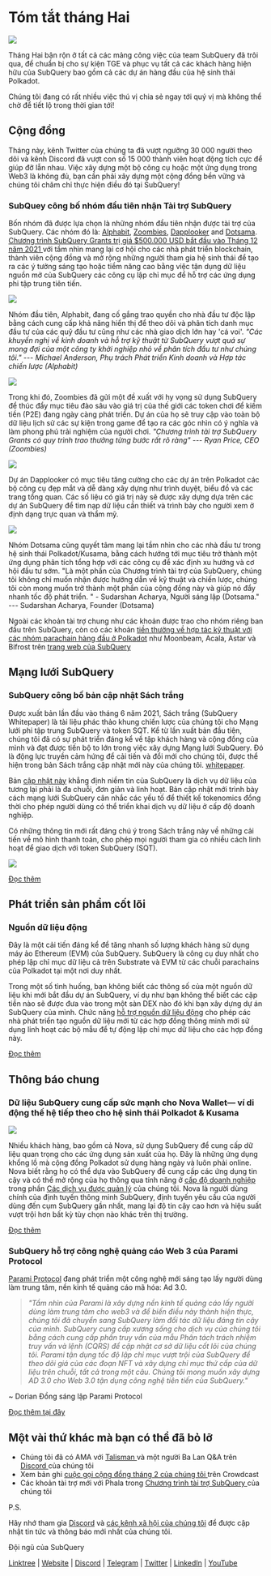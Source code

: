 # Tóm tắt tháng Hai

![](https://miro.medium.com/max/1400/1*T3DLiAKSIy-AjRia_JJjow.png)

Tháng Hai bận rộn ở tất cả các mảng công việc của team SubQuery đã trôi qua, để chuẩn bị cho sự kiện TGE và phục vụ tất cả các khách hàng hiện hữu của SubQuery bao gồm cả các dự án hàng đầu của hệ sinh thái Polkadot.

Chúng tôi đang có rất nhiều việc thú vị chia sẻ ngay tới quý vị mà không thể chờ để tiết lộ trong thời gian tới!

## Cộng đồng

Tháng này, kênh Twitter của chúng ta đã vượt ngưỡng 30 000 người theo dõi và kênh Discord đã vượt con số 15 000 thành viên hoạt động tích cực để giúp đỡ lẫn nhau. Việc xây dựng một bộ công cụ hoặc một ứng dụng trong Web3 là không đủ, bạn cần phải xây dựng một cộng đồng bền vững và chúng tôi chăm chỉ thực hiện điều đó tại SubQuery!

### SubQuey công bố nhóm đầu tiên nhận Tài trợ SubQuery

Bốn nhóm đã được lựa chọn là những nhóm đầu tiên nhận được tài trợ của SubQuery. Các nhóm đó là: [Alphabit](https://www.polkadata.xyz/), [Zoombies](https://zoombies.world/), [Dapplooker](https://dapplooker.com/) and [Dotsama](http://dotsama.ai/). [ Chương trình SubQuery Grants trị giá $500.000 USD bắt đầu vào Tháng 12 năm 2021 ](https://subquery.network/grants) với tầm nhìn mang lại cơ hội cho các nhà phát triển blockchain, thành viên cộng đồng và mở rộng những người tham gia hệ sinh thái để tạo ra các ý tưởng sáng tạo hoặc tiềm năng cao bằng việc tận dụng dữ liệu nguồn mở của SubQuery các công cụ lập chỉ mục để hỗ trợ các ứng dụng phi tập trung tiên tiến.

![](https://miro.medium.com/max/1400/1*tBnWK4svpGbGuP3mCXyGDg.png)

Nhóm đầu tiên, Alphabit, đang cố gắng trao quyền cho nhà đầu tư độc lập bằng cách cung cấp khả năng hiển thị để theo dõi và phân tích danh mục đầu tư của các quỹ đầu tư cũng như các nhà giao dịch lớn hay 'cá voi'. _"Các khuyến nghị về kinh doanh và hỗ trợ kỹ thuật từ SubQuery vượt quá sự mong đợi của một công ty khởi nghiệp nhỏ về phân tích đầu tư như chúng tôi." --- Michael Anderson, Phụ trách Phát triển Kinh doanh và Hợp tác chiến lược (Alphabit)_

![](https://miro.medium.com/max/1400/1*TpHBDhA7WqNGTOxz9LpifQ.png)

Trong khi đó, Zoombies đã gửi một đề xuất với hy vọng sử dụng SubQuery để thúc đẩy mục tiêu đào sâu vào giá trị của thế giới các token chơi để kiếm tiền (P2E) đang ngày càng phát triển. Dự án của họ sẽ truy cập vào toàn bộ dữ liệu lịch sử các sự kiện trong game để tạo ra các góc nhìn có ý nghĩa và làm phong phú trải nghiệm của người chơi. _"Chương trình tài trợ SubQuery Grants có quy trình trao thưởng từng bước rất rõ ràng" --- Ryan Price, CEO (Zoombies)_

![](https://miro.medium.com/max/1400/1*4rPD0g-pC3MOU5M5vAtS4w.png)

Dự án Dapplooker có mục tiêu tăng cường cho các dự án trên Polkadot các bộ công cụ đẹp mắt và dễ dàng xây dựng như trình duyệt, biểu đồ và các trang tổng quan. Các số liệu có giá trị này sẽ được xây dựng dựa trên các dự án SubQuery để tìm nạp dữ liệu cần thiết và trình bày cho người xem ở định dạng trực quan và thẩm mỹ.

![](https://miro.medium.com/max/1400/1*kC8QYVvlUZwUfgXTBFQbgg.png)

Nhóm Dotsama cũng quyết tâm mang lại tầm nhìn cho các nhà đầu tư trong hệ sinh thái Polkadot/Kusama, bằng cách hướng tới mục tiêu trở thành một ứng dụng phân tích tổng hợp với các công cụ để xác định xu hướng và cơ hội đầu tư sớm. "Là một phần của Chương trình tài trợ của SubQuery, chúng tôi không chỉ muốn nhận được hướng dẫn về kỹ thuật và chiến lược, chúng tôi còn mong muốn trở thành một phần của cộng đồng này và giúp nó đẩy nhanh tốc độ phát triển. "</em> - Sudarshan Acharya, Người sáng lập (Dotsama." --- Sudarshan Acharya, Founder (Dotsama)</em>

Ngoài các khoản tài trợ chung như các khoản được trao cho nhóm riêng ban đầu trên SubQuery, còn có các khoản [tiền thưởng về hợp tác kỹ thuật với các nhóm parachain hàng đầu ở Polkadot](../blogs/20220127-grants-bounties.md) như Moonbeam, Acala, Astar và Bifrost trên [trang web của SubQuery](https://subquery.network/grants)

## Mạng lưới SubQuery

### SubQuery công bố bản cập nhật Sách trắng

Được xuất bản lần đầu vào tháng 6 năm 2021, Sách trắng (SubQuery Whitepaper) là tài liệu phác thảo khung chiến lược của chúng tôi cho Mạng lưới phi tập trung SubQuery và token SQT. Kể từ lần xuất bản đầu tiên, chúng tôi đã có sự phát triển đáng kể về tập khách hàng và cộng đồng của mình và đạt được tiến bộ to lớn trong việc xây dựng Mạng lưới SubQuery. Đó là động lực truyền cảm hứng để cải tiến và đổi mới cho chúng tôi, được thể hiện trong bản Sách trắng cập nhật mới này của chúng tôi. [whitepaper](https://static.subquery.network/whitepaper.pdf).

Bản [cập nhật này](https://static.subquery.network/whitepaper.pdf) khẳng định niềm tin của SubQuery là dịch vụ dữ liệu của tương lại phải là đa chuỗi, đơn giản và linh hoạt. Bản cập nhật mới trình bày cách mạng lưới SubQuery cân nhắc các yếu tố để thiết kế tokenomics đồng thời cho phép người dùng có thể triển khai dịch vụ dữ liệu ở cấp độ doanh nghiệp.

Có những thông tin mới rất đáng chú ý trong Sách trắng này về những cải tiến về mô hình thanh toán, cho phép mọi người tham gia có nhiều cách linh hoạt để giao dịch với token SubQuery (SQT).

![](https://miro.medium.com/max/1400/1*EhLefs3-lb47y2LC4Z6jWA.png)

[Đọc thêm](../blogs/20220216-whitepaper-update.md)

## Phát triển sản phẩm cốt lõi

### Nguồn dữ liệu động

Đây là một cải tiến đáng kể để tăng nhanh số lượng khách hàng sử dụng máy ảo Ethereum (EVM) của SubQuery. SubQuery là công cụ duy nhất cho phép lập chỉ mục dữ liệu cả trên Substrate và EVM từ các chuỗi parachains của Polkadot tại một nơi duy nhất.

Trong một số tình huống, bạn không biết các thông số của một nguồn dữ liệu khi mới bắt đầu dự án SubQuery, ví dụ như bạn không thể biết các cặp tiền nào sẽ được đưa vào trong một sàn DEX nào đó khi bạn xây dựng dự án SubQuery của mình. Chức năng [hỗ trợ nguồn dữ liệu động](https://university.subquery.network/build/dynamicdatasources.html) cho phép các nhà phát triển tạo nguồn dữ liệu mới từ các hợp đồng thông minh mới sử dụng linh hoạt các bộ mẫu để tự động lập chỉ mục dữ liệu cho các hợp đồng này.

[Đọc thêm](https://university.subquery.network/build/dynamicdatasources.html)

## Thông báo chung

### Dữ liệu SubQuery cung cấp sức mạnh cho Nova Wallet— ví di động thế hệ tiếp theo cho hệ sinh thái Polkadot & Kusama

![](https://miro.medium.com/max/1400/1*NkYmEpYLpZYFRkANrvpwPw.png)

Nhiều khách hàng, bao gồm cả Nova, sử dụng SubQuery để cung cấp dữ liệu quan trọng cho các ứng dụng sản xuất của họ. Đây là những ứng dụng khổng lồ mà cộng đồng Polkadot sử dụng hàng ngày và luôn phải online. Nova biết rằng họ có thể dựa vào SubQuery để cung cấp các ứng dụng tin cậy và có thể mở rộng của họ thông qua tính năng ở [cấp độ doanh nghiệp](https://blog.subquery.network/blogs/20211228-enterprise-hosted.html) trong phần [Các dịch vụ được quản lý](https://project.subquery.network/) của chúng tôi. Nova là người dùng chính của định tuyến thông minh SubQuery, định tuyến yêu cầu của người dùng đến cụm SubQuery gần nhất, mang lại độ tin cậy cao hơn và hiệu suất vượt trội hơn bất kỳ tùy chọn nào khác trên thị trường.

[Đọc thêm](../customer_announcements/20220210-nova-wallet.md)

### SubQuery hỗ trợ công nghệ quảng cáo Web 3 của Parami Protocol

[Parami Protocol](https://parami.io/) đang phát triển một công nghệ mới sáng tạo lấy người dùng làm trung tâm, nền kinh tế quảng cáo mã hóa: Ad 3.0.

> _"Tầm nhìn của Parami là xây dựng nền kinh tế quảng cáo lấy người dùng làm trung tâm cho web3 và để biến điều này thành hiện thực, chúng tôi đã chuyển sang SubQuery làm đối tác dữ liệu đáng tin cậy của mình. SubQuery cung cấp xương sống cho dịch vụ của chúng tôi bằng cách cung cấp phần truy vấn của mẫu Phân tách trách nhiệm truy vấn và lệnh (CQRS) để cập nhật cơ sở dữ liệu cốt lõi của chúng tôi. Parami tận dụng tốc độ lập chỉ mục vượt trội của SubQuery để theo dõi giá của các đoạn NFT và xây dựng chỉ mục thứ cấp của dữ liệu trên chuỗi, tất cả trong một câu. Chúng tôi mong muốn xây dựng AD 3.0 cho Web 3.0 tận dụng công nghệ tiên tiến của SubQuery."_

~ Dorian Đồng sáng lập Parami Protocol

[Đọc thêm tại đây](../customer_announcements/20220222-parami.md)

## Một vài thứ khác mà bạn có thể đã bỏ lỡ

- Chúng tôi đã có AMA với [ Talisman ](https://talisman.xyz/) và một người Ba Lan Q&A trên [ Discord ](https://discord.com/channels/796198414798028831/796198414798028834) của chúng tôi
- Xem bản ghi [ cuộc gọi cộng đồng tháng 2 của chúng tôi ](https://www.crowdcast.io/e/subquery-sessions-february) trên Crowdcast
- Các khoản tài trợ mới với Phala trong [ Chương trình tài trợ SubQuery ](https://subquery.network/grants) của chúng tôi

P.S.

Hãy nhớ tham gia [Discord](https://discord.com/invite/subquery) và [các kênh xã hội của chúng tôi](https://linktr.ee/subquerynetwork) để được cập nhật tin tức và thông báo mới nhất của chúng tôi.

Đội ngũ của SubQuery

[Linktree](https://linktr.ee/subquerynetwork) | [Website](https://subquery.network/) | [Discord](https://discord.com/invite/78zg8aBSMG) | [Telegram](https://t.me/subquerynetwork) | [Twitter](https://twitter.com/subquerynetwork) | [LinkedIn](https://www.linkedin.com/company/subquery) | [YouTube](https://www.youtube.com/channel/UCi1a6NUUjegcLHDFLr7CqLw)
